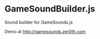 GameSoundBuilder.js
===================

Sound builder for GameSounds.js

Demo at http://gamesounds.zer0th.com
